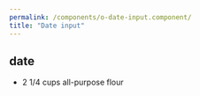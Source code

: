 ```yaml
---
permalink: /components/o-date-input.component/
title: "Date input"
---
```


## date

* 2 1/4 cups all-purpose flour



